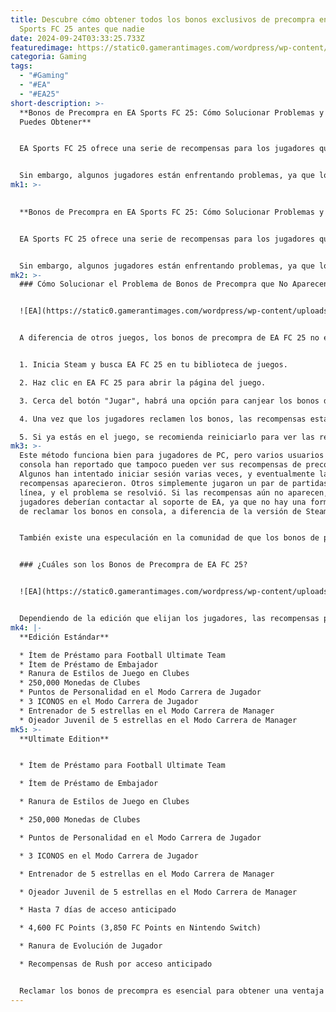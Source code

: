 ```yaml
---
title: Descubre cómo obtener todos los bonos exclusivos de precompra en EA
  Sports FC 25 antes que nadie
date: 2024-09-24T03:33:25.733Z
featuredimage: https://static0.gamerantimages.com/wordpress/wp-content/uploads/2024/09/ea-fc-25-icons.jpg?q=49&fit=crop&w=1140&h=&dpr=2
categoria: Gaming
tags:
  - "#Gaming"
  - "#EA"
  - "#EA25"
short-description: >-
  **Bonos de Precompra en EA Sports FC 25: Cómo Solucionar Problemas y Qué
  Puedes Obtener**


  EA Sports FC 25 ofrece una serie de recompensas para los jugadores que compren el juego anticipadamente, lo que puede darles una ventaja inicial en modos como Ultimate Team y otras áreas del juego.


  Sin embargo, algunos jugadores están enfrentando problemas, ya que los bonos de precompra de EA FC 25 no se mues
mk1: >-
  

  **Bonos de Precompra en EA Sports FC 25: Cómo Solucionar Problemas y Qué Puedes Obtener**


  EA Sports FC 25 ofrece una serie de recompensas para los jugadores que compren el juego anticipadamente, lo que puede darles una ventaja inicial en modos como Ultimate Team y otras áreas del juego.


  Sin embargo, algunos jugadores están enfrentando problemas, ya que los bonos de precompra de EA FC 25 no se muestran correctamente. Si te encuentras con este inconveniente, aquí te presentamos algunas soluciones que puedes probar.
mk2: >-
  ### Cómo Solucionar el Problema de Bonos de Precompra que No Aparecen


  ![EA](https://static0.gamerantimages.com/wordpress/wp-content/uploads/wm/2024/09/fc-25-release-times-featured.jpg?q=70&fit=crop&w=1500&dpr=1 "EA")


  A diferencia de otros juegos, los bonos de precompra de EA FC 25 no están disponibles automáticamente desde el inicio, al menos en la plataforma de Steam. Los jugadores deben reclamarlos manualmente para obtener las recompensas. Aquí te explicamos cómo hacerlo en Steam:


  1. Inicia Steam y busca EA FC 25 en tu biblioteca de juegos.

  2. Haz clic en EA FC 25 para abrir la página del juego.

  3. Cerca del botón "Jugar", habrá una opción para canjear los bonos de precompra.

  4. Una vez que los jugadores reclamen los bonos, las recompensas estarán disponibles en el juego.

  5. Si ya estás en el juego, se recomienda reiniciarlo para ver las recompensas.
mk3: >-
  Este método funciona bien para jugadores de PC, pero varios usuarios de
  consola han reportado que tampoco pueden ver sus recompensas de precompra.
  Algunos han intentado iniciar sesión varias veces, y eventualmente las
  recompensas aparecieron. Otros simplemente jugaron un par de partidas en
  línea, y el problema se resolvió. Si las recompensas aún no aparecen, los
  jugadores deberían contactar al soporte de EA, ya que no hay una forma manual
  de reclamar los bonos en consola, a diferencia de la versión de Steam.


  También existe una especulación en la comunidad de que los bonos de precompra se liberarán junto con la Edición Estándar del juego, pero los desarrolladores no han confirmado esta información hasta ahora.


  ### ¿Cuáles son los Bonos de Precompra de EA FC 25?


  ![EA](https://static0.gamerantimages.com/wordpress/wp-content/uploads/2024/09/hopping.jpg?q=70&fit=crop&w=1500&dpr=1 "RA")


  Dependiendo de la edición que elijan los jugadores, las recompensas por precompra pueden variar. La Ultimate Edition ofrece la mayor cantidad de recompensas, incluyendo acceso anticipado, FC Points gratis y la ranura de Evolución de Jugador como algunos de los principales atractivos. Aquí tienes todos los bonos de precompra que los jugadores pueden obtener, siempre y cuando compren el juego antes de su lanzamiento.
mk4: |-
  **Edición Estándar**

  * Ítem de Préstamo para Football Ultimate Team
  * Ítem de Préstamo de Embajador
  * Ranura de Estilos de Juego en Clubes
  * 250,000 Monedas de Clubes
  * Puntos de Personalidad en el Modo Carrera de Jugador
  * 3 ICONOS en el Modo Carrera de Jugador
  * Entrenador de 5 estrellas en el Modo Carrera de Manager
  * Ojeador Juvenil de 5 estrellas en el Modo Carrera de Manager
mk5: >-
  **Ultimate Edition**


  * Ítem de Préstamo para Football Ultimate Team

  * Ítem de Préstamo de Embajador

  * Ranura de Estilos de Juego en Clubes

  * 250,000 Monedas de Clubes

  * Puntos de Personalidad en el Modo Carrera de Jugador

  * 3 ICONOS en el Modo Carrera de Jugador

  * Entrenador de 5 estrellas en el Modo Carrera de Manager

  * Ojeador Juvenil de 5 estrellas en el Modo Carrera de Manager

  * Hasta 7 días de acceso anticipado

  * 4,600 FC Points (3,850 FC Points en Nintendo Switch)

  * Ranura de Evolución de Jugador

  * Recompensas de Rush por acceso anticipado


  Reclamar los bonos de precompra es esencial para obtener una ventaja competitiva en EA FC 25, especialmente si planeas sumergirte en Ultimate Team desde el primer día.
---
```


